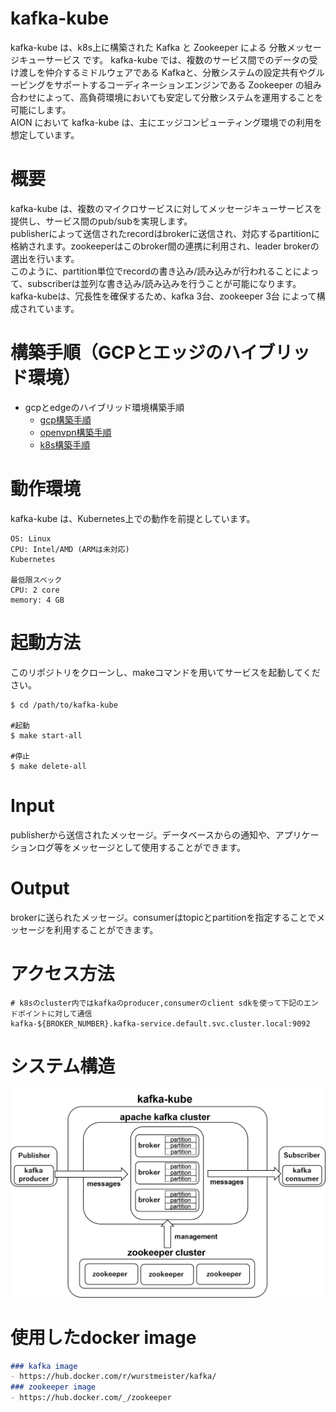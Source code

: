 # kafka-kube

kafka-kube は、k8s上に構築された Kafka と Zookeeper による 分散メッセージキューサービス です。
kafka-kube では、複数のサービス間でのデータの受け渡しを仲介するミドルウェアである Kafkaと、分散システムの設定共有やグルーピングをサポートするコーディネーションエンジンである Zookeeper の組み合わせによって、高負荷環境においても安定して分散システムを運用することを可能にします。  
AION において kafka-kube は、主にエッジコンピューティング環境での利用を想定しています。


# 概要

kafka-kube は、複数のマイクロサービスに対してメッセージキューサービスを提供し、サービス間のpub/subを実現します。  
publisherによって送信されたrecordはbrokerに送信され、対応するpartitionに格納されます。zookeeperはこのbroker間の連携に利用され、leader brokerの選出を行います。  
このように、partition単位でrecordの書き込み/読み込みが行われることによって、subscriberは並列な書き込み/読み込みを行うことが可能になります。  
kafka-kubeは、冗長性を確保するため、kafka 3台、zookeeper 3台 によって構成されています。

# 構築手順（GCPとエッジのハイブリッド環境）
-  gcpとedgeのハイブリッド環境構築手順
    - [gcp構築手順](documents/gcp.md)
    - [openvpn構築手順](documents/openvpn.md)
    - [k8s構築手順](documents/buildk8s.md)

# 動作環境

kafka-kube は、Kubernetes上での動作を前提としています。

```  
OS: Linux
CPU: Intel/AMD (ARMは未対応)
Kubernetes  

最低限スペック
CPU: 2 core
memory: 4 GB

```  

# 起動方法

このリポジトリをクローンし、makeコマンドを用いてサービスを起動してください。

```shell
$ cd /path/to/kafka-kube

#起動
$ make start-all

#停止
$ make delete-all
```

# Input

publisherから送信されたメッセージ。データベースからの通知や、アプリケーションログ等をメッセージとして使用することができます。

# Output

brokerに送られたメッセージ。consumerはtopicとpartitionを指定することでメッセージを利用することができます。


# アクセス方法

```shell
# k8sのcluster内ではkafkaのproducer,consumerのclient sdkを使って下記のエンドポイントに対して通信
kafka-${BROKER_NUMBER}.kafka-service.default.svc.cluster.local:9092
```

# システム構造

![System Configuration](documents/images/0.png)

# 使用したdocker image

```markdown
### kafka image
- https://hub.docker.com/r/wurstmeister/kafka/
### zookeeper image
- https://hub.docker.com/_/zookeeper
```